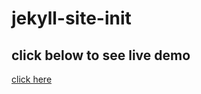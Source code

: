 # jekyll-site-init

## click below to see live demo
[click here](https://distracted-jek.netlify.app/)
